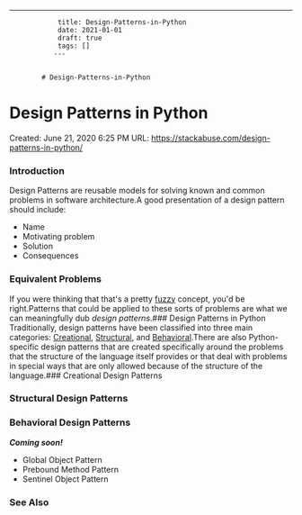 ---
                title: Design-Patterns-in-Python
                date: 2021-01-01    
                draft: true
                tags: []
               ---


            # Design-Patterns-in-Python

# Design Patterns in Python
Created: June 21, 2020 6:25 PM
URL: https://stackabuse.com/design-patterns-in-python/
### Introduction
Design Patterns are reusable models for solving known and common problems in software architecture.A good presentation of a design pattern should include:
- Name
- Motivating problem
- Solution
- Consequences
### Equivalent Problems
If you were thinking that that's a pretty [fuzzy](https://en.wikipedia.org/wiki/Fuzzy_logic) concept, you'd be right.Patterns that could be applied to these sorts of problems are what we can meaningfully dub *design patterns*.### Design Patterns in Python
Traditionally, design patterns have been classified into three main categories: [Creational](https://stackabuse.com/design-patterns-in-python/), [Structural](https://stackabuse.com/design-patterns-in-python/), and [Behavioral](https://stackabuse.com/design-patterns-in-python/).There are also Python-specific design patterns that are created specifically around the problems that the structure of the language itself provides or that deal with problems in special ways that are only allowed because of the structure of the language.### Creational Design Patterns
### Structural Design Patterns
### Behavioral Design Patterns
***Coming soon!***
- Global Object Pattern
- Prebound Method Pattern
- Sentinel Object Pattern
### See Also